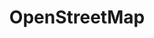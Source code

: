 ---
layout: posts_by_category
categories: OpenStreetMap
title: OpenStreetMap
permalink: /category/OpenStreetMap
---